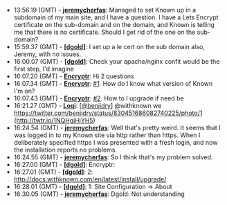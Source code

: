 * <a id="13:56.19">13:56.19 (GMT)</a> - __[jeremycherfas](https://github.com/jeremycherfas)__: Managed to set Known up in a subdomain of my main site, and I have a question. I have a Lets Encrypt certificate on the sub-domain and on the domain, and Known is telling me that there is no certificate. Should I get rid of the one on the sub-domain?
* <a id="15:59.37">15:59.37 (GMT)</a> - __[[dgold]](https://github.com/[dgold])__: I set up a le cert on the sub domain also, Jeremy, with no issues.
* <a id="16:00.07">16:00.07 (GMT)</a> - __[[dgold]](https://github.com/[dgold])__: Check your apache/nginx confit would be the first step, I'd imagine
* <a id="16:07.20">16:07.20 (GMT)</a> - __[Encryptr](https://github.com/Encryptr)__: Hi 2 questions
* <a id="16:07.34">16:07.34 (GMT)</a> - __[Encryptr](https://github.com/Encryptr)__: <a href="https://github.com/idno/Known/issues/1">#1</a>. How do I know what version of Known I'm on?
* <a id="16:07.43">16:07.43 (GMT)</a> - __[Encryptr](https://github.com/Encryptr)__: <a href="https://github.com/idno/Known/issues/2">#2</a>. How to I upgrade if need be
* <a id="16:21.27">16:21.27 (GMT)</a> - __[Loqi](https://github.com/Loqi)__: [<a href="https://twitter.com/benjidry">@benjidry</a>] @withknown we https://twitter.com/benjidry/status/830451686082740225/photo/1 (http://twtr.io/1NQHgiHjYH5)
* <a id="16:24.54">16:24.54 (GMT)</a> - __[jeremycherfas](https://github.com/jeremycherfas)__: Well that's pretty weird. It seems that I was logged in to my Known site via http rather than https. When I deliberately specified https I was presented with a fresh login, and now the installation reports no problems.
* <a id="16:24.55">16:24.55 (GMT)</a> - __[jeremycherfas](https://github.com/jeremycherfas)__: So I think that's my problem solved.
* <a id="16:27.00">16:27.00 (GMT)</a> - __[[dgold]](https://github.com/[dgold])__: Encryptr:
* <a id="16:27.01">16:27.01 (GMT)</a> - __[[dgold]](https://github.com/[dgold])__: 2: http://docs.withknown.com/en/latest/install/upgrade/
* <a id="16:28.01">16:28.01 (GMT)</a> - __[[dgold]](https://github.com/[dgold])__: 1: Site Configuration -> About
* <a id="16:30.05">16:30.05 (GMT)</a> - __[jeremycherfas](https://github.com/jeremycherfas)__: Dgold: Not understanding
